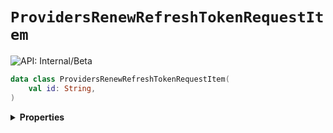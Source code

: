 # `ProvidersRenewRefreshTokenRequestItem`


![API: Internal/Beta](https://img.shields.io/static/v1?label=API&message=Internal/Beta&color=red&style=flat-square)



```kotlin
data class ProvidersRenewRefreshTokenRequestItem(
    val id: String,
)
```

<details>
<summary>
<b>Properties</b>
</summary>

<details>
<summary>
<code>id</code>: <code><code><a href='https://kotlinlang.org/api/latest/jvm/stdlib/kotlin/-string/'>String</a></code></code>
</summary>





</details>



</details>

